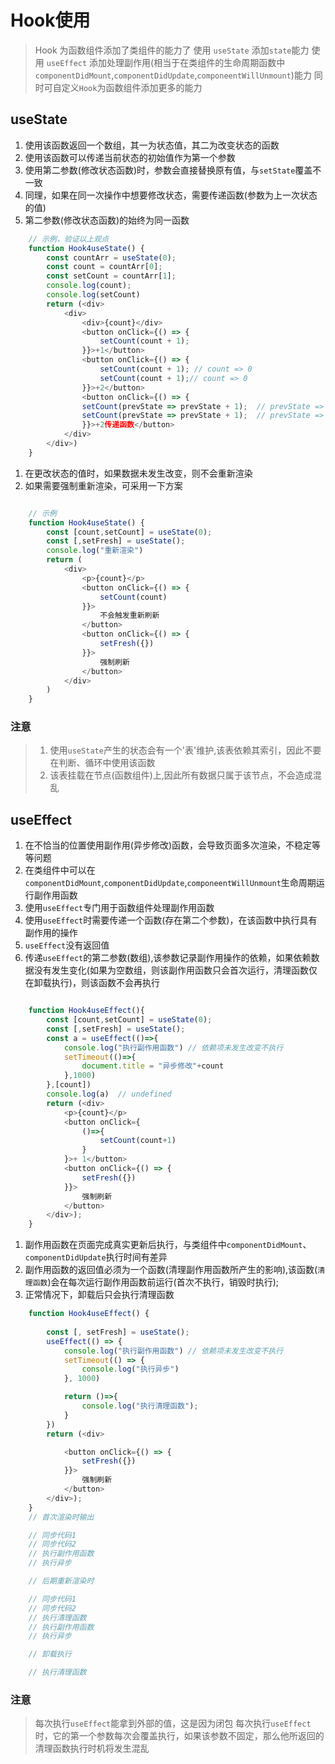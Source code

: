 # Hook使用

> Hook 为函数组件添加了类组件的能力了
> 使用 `useState` 添加`state`能力
> 使用 `useEffect` 添加处理副作用(相当于在类组件的生命周期函数中`componentDidMount`,`componentDidUpdate`,`componeentWillUnmount`)能力
> 同时可自定义`Hook`为函数组件添加更多的能力


## useState

1. 使用该函数返回一个数组，其一为状态值，其二为改变状态的函数
2. 使用该函数可以传递当前状态的初始值作为第一个参数
3. 使用第二参数(修改状态函数)时，参数会直接替换原有值，与`setState`覆盖不一致
4. 同理，如果在同一次操作中想要修改状态，需要传递函数(参数为上一次状态的值)
5. 第二参数(修改状态函数)的始终为同一函数

```js
    // 示例，验证以上观点
    function Hook4useState() {
        const countArr = useState(0);
        const count = countArr[0];
        const setCount = countArr[1];
        console.log(count);
        console.log(setCount)
        return (<div>
            <div>
                <div>{count}</div>
                <button onClick={() => {
                    setCount(count + 1);
                }}>+1</button>
                <button onClick={() => {
                    setCount(count + 1); // count => 0
                    setCount(count + 1);// count => 0
                }}>+2</button>
                <button onClick={() => {
                setCount(prevState => prevState + 1);  // prevState => 0
                setCount(prevState => prevState + 1);  // prevState => 1
                }}>+2传递函数</button>
            </div>
        </div>)
    }

```

1. 在更改状态的值时，如果数据未发生改变，则不会重新渲染
1. 如果需要强制重新渲染，可采用一下方案

```js

    // 示例
    function Hook4useState() {
        const [count,setCount] = useState(0);
        const [,setFresh] = useState();
        console.log("重新渲染")
        return (
            <div>
                <p>{count}</p>
                <button onClick={() => {
                    setCount(count)
                }}>
                    不会触发重新刷新
                </button>
                <button onClick={() => {
                    setFresh({})
                }}>
                    强制刷新
                </button>
            </div>
        )
    }

```

### 注意

>1. 使用`useState`产生的状态会有一个'表'维护,该表依赖其索引，因此不要在判断、循环中使用该函数
>2. 该表挂载在节点(函数组件)上,因此所有数据只属于该节点，不会造成混乱

## useEffect

1. 在不恰当的位置使用副作用(异步修改)函数，会导致页面多次渲染，不稳定等等问题
2. 在类组件中可以在`componentDidMount`,`componentDidUpdate`,`componeentWillUnmount`生命周期运行副作用函数
3. 使用`useEffect`专门用于函数组件处理副作用函数
4. 使用`useEffect`时需要传递一个函数(存在第二个参数)，在该函数中执行具有副作用的操作
5. `useEffect`没有返回值
6. 传递`useEffect`的第二参数(数组),该参数记录副作用操作的依赖，如果依赖数据没有发生变化(如果为空数组，则该副作用函数只会首次运行，清理函数仅在卸载执行)，则该函数不会再执行

```js

    function Hook4useEffect(){
        const [count,setCount] = useState(0);
        const [,setFresh] = useState();
        const a = useEffect(()=>{
            console.log("执行副作用函数") // 依赖项未发生改变不执行
            setTimeout(()=>{
                document.title = "异步修改"+count
            },1000)
        },[count])
        console.log(a)  // undefined
        return (<div>
            <p>{count}</p>
            <button onClick={
                ()=>{
                    setCount(count+1)
                }
            }>+ 1</button>
            <button onClick={() => {
                setFresh({})
            }}>
                强制刷新
            </button>
        </div>);
    }

```

1. 副作用函数在页面完成真实更新后执行，与类组件中`componentDidMount`、`componentDidUpdate`执行时间有差异
2. 副作用函数的返回值必须为一个函数(清理副作用函数所产生的影响),该函数(`清理函数`)会在每次运行副作用函数前运行(首次不执行，销毁时执行);
3. 正常情况下，卸载后只会执行清理函数


```js
    function Hook4useEffect() {
        
        const [, setFresh] = useState();
        useEffect(() => {
            console.log("执行副作用函数") // 依赖项未发生改变不执行
            setTimeout(() => {
                console.log("执行异步")
            }, 1000)

            return ()=>{
                console.log("执行清理函数");
            }
        })
        return (<div>

            <button onClick={() => {
                setFresh({})
            }}>
                强制刷新
            </button>
        </div>);
    }
    // 首次渲染时输出

    // 同步代码1
    // 同步代码2
    // 执行副作用函数
    // 执行异步

    // 后期重新渲染时

    // 同步代码1
    // 同步代码2
    // 执行清理函数
    // 执行副作用函数
    // 执行异步

    // 卸载执行

    // 执行清理函数

```
### 注意

> 每次执行`useEffect`能拿到外部的值，这是因为闭包
> 每次执行`useEffect`时，它的第一个参数每次会覆盖执行，如果该参数不固定，那么他所返回的清理函数执行时机将发生混乱